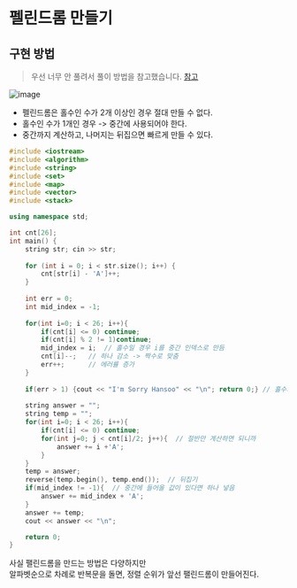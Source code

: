 # 펠린드롬 만들기
## 구현 방법 
> 우선 너무 안 풀려서 풀이 방법을 참고했습니다. [참고](https://yaaaajk.tistory.com/10)        
          
![image](https://user-images.githubusercontent.com/50267433/106358131-7e728c80-634d-11eb-9c1a-df32bd2e760f.png)    
             
* 펠린드롬은 홀수인 수가 2개 이상인 경우 절대 만들 수 없다.  
* 홀수인 수가 1개인 경우 -> 중간에 사용되어야 한다.  
* 중간까지 계산하고, 나머지는 뒤집으면 빠르게 만들 수 있다.  

```c++
#include <iostream>
#include <algorithm>
#include <string>
#include <set>
#include <map>
#include <vector>
#include <stack>

using namespace std;

int cnt[26];
int main() {
    string str; cin >> str;
    
    for (int i = 0; i < str.size(); i++) {
        cnt[str[i] - 'A']++;
    }
    
    int err = 0;
    int mid_index = -1;
    
    for(int i=0; i < 26; i++){
        if(cnt[i] <= 0) continue;
        if(cnt[i] % 2 != 1)continue;
        mid_index = i;  // 홀수일 경우 i를 중간 인덱스로 만듬 
        cnt[i]--;   // 하나 감소 -> 짝수로 맞춤
        err++;      // 에러률 증가
    }
    
    if(err > 1) {cout << "I'm Sorry Hansoo" << "\n"; return 0;} // 홀수가 2개 이상이면 절대 안나옴 
    
    string answer = "";
    string temp = "";
    for(int i=0; i < 26; i++){ 
        if(cnt[i] <= 0) continue;
        for(int j=0; j < cnt[i]/2; j++){  // 절반만 계산하면 되니까   
            answer += i +'A';
        }
    }
    temp = answer;
    reverse(temp.begin(), temp.end());  // 뒤집기 
    if(mid_index != -1){  // 중간에 들어올 값이 있다면 하나 넣음  
        answer += mid_index + 'A';  
    }
    answer += temp;
    cout << answer << "\n";

    return 0;
}
```
사실 팰린드롬을 만드는 방법은 다양하지만               
알파벳순으로 차례로 반복문을 돌면, 정렬 순위가 앞선 팰린드롬이 만들어진다.        

